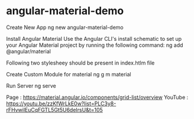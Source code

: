 # angular-material-demo

Create New App 
    ng new angular-material-demo

Install Angular Material
Use the Angular CLI's install schematic to set up your Angular Material project by running the following command:
    ng add @angular/material

Following two stylesheey should be present in index.htlm file
  <link href="https://fonts.googleapis.com/css?family=Roboto:300,400,500&display=swap" rel="stylesheet">
  <link href="https://fonts.googleapis.com/icon?family=Material+Icons" rel="stylesheet">

Create Custom Module for material
    ng g m material

Run Server
    ng serve



Page : https://material.angular.io/components/grid-list/overview
YouTube : https://youtu.be/zzKfWrLkE0w?list=PLC3y8-rFHvwilEuCqFGTL5Gt5U6deIrsU&t=105


